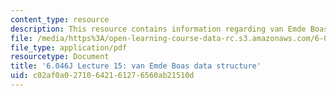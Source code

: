```yaml
---
content_type: resource
description: This resource contains information regarding van Emde Boas data structure.
file: /media/https%3A/open-learning-course-data-rc.s3.amazonaws.com/6-046j-design-and-analysis-of-algorithms-spring-2012/c02af0a02710642161276560ab21510d_MIT6_046JS12_lec15.pdf
file_type: application/pdf
resourcetype: Document
title: '6.046J Lecture 15: van Emde Boas data structure'
uid: c02af0a0-2710-6421-6127-6560ab21510d
---
```

